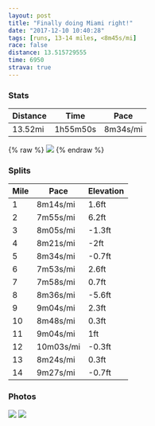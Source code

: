 ```yaml
---
layout: post
title: "Finally doing Miami right!"
date: "2017-12-10 10:40:28"
tags: [runs, 13-14 miles, <8m45s/mi]
race: false
distance: 13.515729555
time: 6950
strava: true
---
```


### Stats

| Distance | Time | Pace |
|----------|------|------|
|13.52mi|1h55m50s|8m34s/mi|

{% raw %}
<img src='https://maps.googleapis.com/maps/api/staticmap?maptype=roadmap&path=enc:ogl|CrdahND_EtXbBh@fBnShAf@vBzMO|IdDpP|@gPq@qJuDwMRs@{BcS}@e@sBkt@uFqiA_[wjA_K{LHfPB|eAbJ|aAzXjh@`HfTb@`@nBnShAj@nBzMQpJxD|UfBqVoBmJsDkMXw@wB{RcAe@mBsNIki@uGcfAaZqwAyJfwAtJraA|Xx`@dF&key=AIzaSyC1MId7bFpkLXNAaYhBSTb8jLyiSqzbDtM&size=800x800&markers=color:yellow|label:S|25.7908,-80.1289&markers=color:green|label:F|25.791260000000005,-80.12794999999998'>
{% endraw %}

### Splits

| Mile | Pace | Elevation |
|------|------|-----------|
|1|8m14s/mi|1.6ft|
|2|7m55s/mi|6.2ft|
|3|8m05s/mi|-1.3ft|
|4|8m21s/mi|-2ft|
|5|8m34s/mi|-0.7ft|
|6|7m53s/mi|2.6ft|
|7|7m58s/mi|0.7ft|
|8|8m36s/mi|-5.6ft|
|9|9m04s/mi|2.3ft|
|10|8m48s/mi|0.3ft|
|11|9m04s/mi|1ft|
|12|10m03s/mi|-0.3ft|
|13|8m24s/mi|0.3ft|
|14|9m27s/mi|-0.7ft|

### Photos
<img src='https://dgtzuqphqg23d.cloudfront.net/PxrZGjksHLpNr5M_-585gUdzTg0fQiXnyB2Mjs0oZIM-576x768.jpg'>

<img src='https://dgtzuqphqg23d.cloudfront.net/6EbI9czDIJgPVqN44i_E_ZTj2Rn11TYFDv92mJUelFQ-576x768.jpg'>
